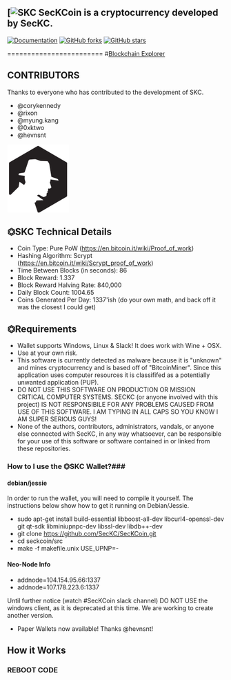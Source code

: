 ## [![SKC](https://img.shields.io/badge/SKC-%E2%8F%A3-blue.svg) SecKCoin is a cryptocurrency developed by SecKC.

[![Documentation](https://readthedocs.org/projects/seckcoin/badge/?version=1.0)](http://seckcoin.readthedocs.io/en/1.0/?badge=1.0)
[![GitHub forks](https://img.shields.io/github/forks/SecKC/SecKCoin.svg)](https://github.com/SecKC/SecKCoin/network)
[![GitHub stars](https://img.shields.io/github/stars/SecKC/SecKCoin.svg)](https://github.com/SecKC/SecKCoin/stargazers)

========================
#[Blockchain Explorer](https://seckco.in/) 

## CONTRIBUTORS ##
Thanks to everyone who has contributed to the development of SKC.
 * @corykennedy
 * @rixon 
 * @myung.kang
 * @0xktwo
 * @hevnsnt


![SecKC](https://raw.githubusercontent.com/SecKC/seckc.github.io/master/images/logo/SecKC_Hex_OnlyB_small.png "SecKC")
## ⏣SKC Technical Details ##
* Coin Type: Pure PoW (https://en.bitcoin.it/wiki/Proof_of_work)
* Hashing Algorithm: Scrypt (https://en.bitcoin.it/wiki/Scrypt_proof_of_work)
* Time Between Blocks (in seconds): 86
* Block Reward: 1.337
* Block Reward Halving Rate: 840,000
* Daily Block Count: 1004.65
* Coins Generated Per Day: 1337'ish (do your own math, and back off it was the closest I could get)

## ⏣Requirements ##
* Wallet supports Windows, Linux & Slack! It does work with Wine + OSX.  
* Use at your own risk.
* This software is currently detected as malware because it is "unknown" and mines cryptocurrency and is based off of "BitcoinMiner".  Since this application uses computer resources it is classififed as a potentially unwanted application (PUP).
* DO NOT USE THIS SOFTWARE ON PRODUCTION OR MISSION CRITICAL COMPUTER SYSTEMS.  SECKC (or anyone involved with this project) IS NOT RESPONSIBILE FOR ANY PROBLEMS CAUSED FROM USE OF THIS SOFTWARE.  I AM TYPING IN ALL CAPS SO YOU KNOW I AM SUPER SERIOUS GUYS!
* None of the authors, contributors, administrators, vandals, or anyone else connected with SecKC, in any way whatsoever, can be responsible for your use of this software or software contained in or linked from these repositories.

### How to I use the ⏣SKC Wallet?###
#### debian/jessie ####
In order to run the wallet, you will need to compile it yourself.  The instructions below show how to get it running on Debian/Jessie.
* sudo apt-get install build-essential libboost-all-dev libcurl4-openssl-dev git qt-sdk libminiupnpc-dev libssl-dev libdb++-dev
* git clone https://github.com/SecKC/SecKCoin.git
* cd seckcoin/src
* make -f makefile.unix USE_UPNP=-

#### Neo-Node Info ####
* addnode=104.154.95.66:1337
* addnode=107.178.223.6:1337


Until further notice (watch #SecKCoin slack channel) DO NOT USE the windows client, as it is deprecated at this time.  We are working to create another version. 
* Paper Wallets now available!  Thanks @hevnsnt!


## How it Works

### REBOOT CODE ###

